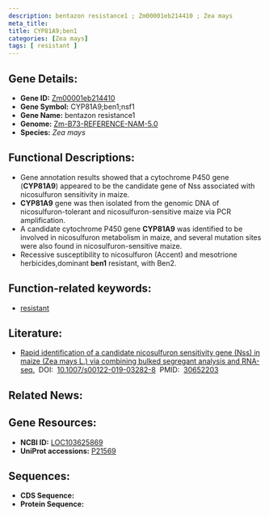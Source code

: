 ```yaml
---
description: bentazon resistance1 ; Zm00001eb214410 ; Zea mays
meta_title:
title: CYP81A9;ben1
categories: [Zea mays]
tags: [ resistant ]
---
```


## Gene Details:
- **Gene ID:**	[Zm00001eb214410](https://www.maizegdb.org/gene_center/gene/Zm00001eb214410)
- **Gene Symbol:** CYP81A9;ben1;nsf1
- **Gene Name:** bentazon resistance1
- **Genome:** [Zm-B73-REFERENCE-NAM-5.0](https://www.maizegdb.org/genome/assembly/Zm-B73-REFERENCE-NAM-5.0)
- **Species:** *Zea mays*

## Functional Descriptions:
   - Gene annotation results showed that a cytochrome P450 gene (**CYP81A9**) appeared to be the candidate gene of Nss associated with nicosulfuron sensitivity in maize.
   - **CYP81A9** gene was then isolated from the genomic DNA of nicosulfuron-tolerant and nicosulfuron-sensitive maize via PCR amplification.
   - A candidate cytochrome P450 gene **CYP81A9** was identified to be involved in nicosulfuron metabolism in maize, and several mutation sites were also found in nicosulfuron-sensitive maize.
   - Recessive susceptibility to nicosulfuron (Accent) and mesotrione herbicides,dominant **ben1** resistant, with Ben2.

## Function-related keywords:
- [resistant](/tags/resistant/)

## Literature:
   - [Rapid identification of a candidate nicosulfuron sensitivity gene (Nss) in maize (Zea mays L.) via combining bulked segregant analysis and RNA-seq.]( https://link.springer.com/article/10.1007/s00122-019-03282-8)&nbsp;&nbsp;DOI:&nbsp;&nbsp;[10.1007/s00122-019-03282-8](https://link.springer.com/article/10.1007/s00122-019-03282-8)&nbsp;&nbsp;PMID:&nbsp;&nbsp;[30652203](https://pubmed.ncbi.nlm.nih.gov/30652203/)

## Related News:

## Gene Resources:
- **NCBI ID:**  [LOC103625869](https://www.ncbi.nlm.nih.gov/gene/?term=LOC103625869)
- **UniProt accessions:** [P21569](https://www.uniprot.org/uniprotkb/P21569/entry)



## Sequences:
- **CDS Sequence:**
- **Protein Sequence:**
